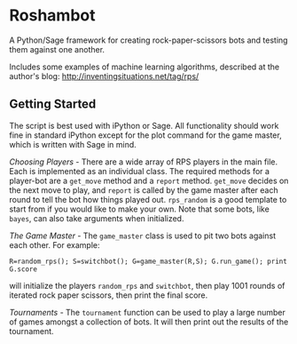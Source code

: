 Roshambot
=========

A Python/Sage framework for creating rock-paper-scissors bots and testing them against one another.

Includes some examples of machine learning algorithms, described at the author's blog: http://inventingsituations.net/tag/rps/

Getting Started
---------------

The script is best used with iPython or Sage.  All functionality should work fine in standard iPython except for the plot command for the game master, which is written with Sage in mind.

*Choosing Players* - There are a wide array of RPS players in the main file.  Each is implemented as an individual class.  The required methods for a player-bot are a `get_move` method and a `report` method.  `get_move` decides on the next move to play, and `report` is called by the game master after each round to tell the bot how things played out.  `rps_random` is a good template to start from if you would like to make your own. Note that some bots, like `bayes`, can also take arguments when initialized.

*The Game Master* - The `game_master` class is used to pit two bots against each other.  For example: 

`R=random_rps(); S=switchbot(); G=game_master(R,S); G.run_game(); print G.score` 

will initialize the players `random_rps` and `switchbot`, then play 1001 rounds of iterated rock paper scissors, then print the final score.

*Tournaments* - The `tournament` function can be used to play a large number of games amongst a collection of bots.  It will then print out the results of the tournament.

